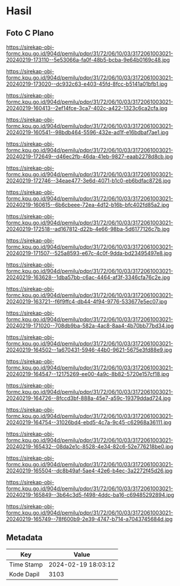 # Hasil

## Foto C Plano

https://sirekap-obj-formc.kpu.go.id/904d/pemilu/pdpr/31/72/06/10/03/3172061003021-20240219-173110--5e53066a-fa0f-48b5-bcba-9e64b0169c48.jpg

https://sirekap-obj-formc.kpu.go.id/904d/pemilu/pdpr/31/72/06/10/03/3172061003021-20240219-173020--dc932c63-e403-45fd-8fcc-b5141a01bfb1.jpg

https://sirekap-obj-formc.kpu.go.id/904d/pemilu/pdpr/31/72/06/10/03/3172061003021-20240219-160413--2ef14fce-3ca7-402c-a422-1323c6ca2cfa.jpg

https://sirekap-obj-formc.kpu.go.id/904d/pemilu/pdpr/31/72/06/10/03/3172061003021-20240219-160541--98bdb464-5596-432e-ad1f-e16bdbaf7ae1.jpg

https://sirekap-obj-formc.kpu.go.id/904d/pemilu/pdpr/31/72/06/10/03/3172061003021-20240219-172649--d46ec2fb-46da-41eb-9827-eaab2278d8cb.jpg

https://sirekap-obj-formc.kpu.go.id/904d/pemilu/pdpr/31/72/06/10/03/3172061003021-20240219-172746--34eae477-3e6d-4071-b1c0-eb6bdfac8726.jpg

https://sirekap-obj-formc.kpu.go.id/904d/pemilu/pdpr/31/72/06/10/03/3172061003021-20240219-160615--6b6cbeee-72ea-4d12-b16b-bfc402fd85a2.jpg

https://sirekap-obj-formc.kpu.go.id/904d/pemilu/pdpr/31/72/06/10/03/3172061003021-20240219-172518--ad167812-d22b-4e66-98ba-5d6177126c7b.jpg

https://sirekap-obj-formc.kpu.go.id/904d/pemilu/pdpr/31/72/06/10/03/3172061003021-20240219-171507--525a8593-e67c-4c0f-9dda-bd23495497e8.jpg

https://sirekap-obj-formc.kpu.go.id/904d/pemilu/pdpr/31/72/06/10/03/3172061003021-20240219-163628--1dba57bb-c6ac-4464-af3f-3346cfa76c2e.jpg

https://sirekap-obj-formc.kpu.go.id/904d/pemilu/pdpr/31/72/06/10/03/3172061003021-20240219-163721--f6f9ffc4-db44-4f94-9776-533677e5ec07.jpg

https://sirekap-obj-formc.kpu.go.id/904d/pemilu/pdpr/31/72/06/10/03/3172061003021-20240219-171020--708db9ba-582a-4ac8-8aa4-4b70bb77bd34.jpg

https://sirekap-obj-formc.kpu.go.id/904d/pemilu/pdpr/31/72/06/10/03/3172061003021-20240219-164502--1a670431-5946-44b0-9621-5675e3fd88e9.jpg

https://sirekap-obj-formc.kpu.go.id/904d/pemilu/pdpr/31/72/06/10/03/3172061003021-20240219-164547--12175269-ee00-4a9c-8b82-5720e157cf18.jpg

https://sirekap-obj-formc.kpu.go.id/904d/pemilu/pdpr/31/72/06/10/03/3172061003021-20240219-164726--8fccd3bf-888a-45e7-a59c-19379ddad724.jpg

https://sirekap-obj-formc.kpu.go.id/904d/pemilu/pdpr/31/72/06/10/03/3172061003021-20240219-164754--31026bd4-ebd5-4c7a-9c45-c62968a36111.jpg

https://sirekap-obj-formc.kpu.go.id/904d/pemilu/pdpr/31/72/06/10/03/3172061003021-20240219-165432--08da2e1c-8528-4e34-82c6-52e776218be0.jpg

https://sirekap-obj-formc.kpu.go.id/904d/pemilu/pdpr/31/72/06/10/03/3172061003021-20240219-165504--dc8b49af-5ae4-42e6-b4ec-3a2272f45d26.jpg

https://sirekap-obj-formc.kpu.go.id/904d/pemilu/pdpr/31/72/06/10/03/3172061003021-20240219-165849--3b64c3d5-f498-4ddc-ba16-c69485292894.jpg

https://sirekap-obj-formc.kpu.go.id/904d/pemilu/pdpr/31/72/06/10/03/3172061003021-20240219-165749--78f600b9-2e39-4747-b714-a7043745684d.jpg


## Metadata

| Key        | Value               |
| ---------- | ------------------- |
| Time Stamp | 2024-02-19 18:03:12 |
| Kode Dapil | 3103                |



